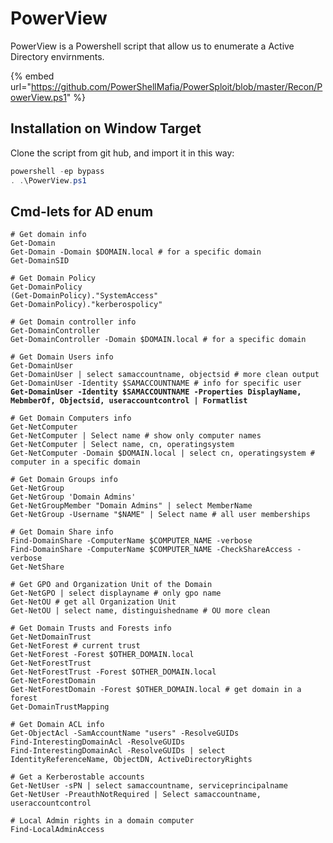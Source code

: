 # PowerView

PowerView is a Powershell script that allow us to enumerate a Active Directory envirnments.

{% embed url="https://github.com/PowerShellMafia/PowerSploit/blob/master/Recon/PowerView.ps1" %}

## Installation on Window Target

Clone the script from git hub, and import it in this way:

```powershell
powershell -ep bypass
. .\PowerView.ps1
```



## Cmd-lets for AD enum

<pre class="language-powershell" data-overflow="wrap"><code class="lang-powershell"># Get domain info
Get-Domain
Get-Domain -Domain $DOMAIN.local # for a specific domain
Get-DomainSID

# Get Domain Policy
Get-DomainPolicy
(Get-DomainPolicy)."SystemAccess"
Get-DomainPolicy)."kerberospolicy"

# Get Domain controller info
Get-DomainController
Get-DomainController -Domain $DOMAIN.local # for a specific domain

# Get Domain Users info
Get-DomainUser
Get-DomainUser | select samaccountname, objectsid # more clean output
Get-DomainUser -Identity $SAMACCOUNTNAME # info for specific user
<strong>Get-DomainUser -Identity $SAMACCOUNTNAME -Properties DisplayName, MebmberOf, Objectsid, useraccountcontrol | Formatlist
</strong>
# Get Domain Computers info
Get-NetComputer
Get-NetComputer | Select name # show only computer names
Get-NetComputer | Select name, cn, operatingsystem
Get-NetComputer -Domain $DOMAIN.local | select cn, operatingsystem # computer in a specific domain

# Get Domain Groups info
Get-NetGroup
Get-NetGroup 'Domain Admins'
Get-NetGroupMember "Domain Admins" | select MemberName 
Get-NetGroup -Username "$NAME" | Select name # all user memberships

# Get Domain Share info
Find-DomainShare -ComputerName $COMPUTER_NAME -verbose
Find-DomainShare -ComputerName $COMPUTER_NAME -CheckShareAccess -verbose
Get-NetShare

# Get GPO and Organization Unit of the Domain
Get-NetGPO | select displayname # only gpo name
Get-NetOU # get all Organization Unit 
Get-NetOU | select name, distinguishedname # OU more clean

# Get Domain Trusts and Forests info
Get-NetDomainTrust
Get-NetForest # current trust
Get-NetForest -Forest $OTHER_DOMAIN.local
Get-NetForestTrust
Get-NetForestTrust -Forest $OTHER_DOMAIN.local
Get-NetForestDomain
Get-NetForestDomain -Forest $OTHER_DOMAIN.local # get domain in a forest
Get-DomainTrustMapping 

# Get Domain ACL info
Get-ObjectAcl -SamAccountName "users" -ResolveGUIDs
Find-InterestingDomainAcl -ResolveGUIDs
Find-InterestingDomainAcl -ResolveGUIDs | select IdentityReferenceName, ObjectDN, ActiveDirectoryRights

# Get a Kerberostable accounts
Get-NetUser -sPN | select samaccountname, serviceprincipalname
Get-NetUser -PreauthNotRequired | Select samaccountname, useraccountcontrol

# Local Admin rights in a domain computer
Find-LocalAdminAccess
</code></pre>

